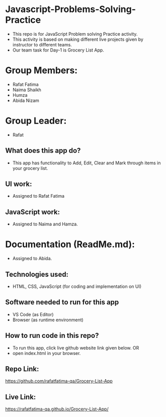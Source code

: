 # Javascript-Problems-Solving-Practice
- This repo is for JavaScript Problem solving Practice activity.
- This activity is based on making different live projects given by instructor to different teams.
- Our team task for Day-1 is Grocery List App.

# Group Members:
- Rafat Fatima
- Naima Shaikh
- Humza
- Abida Nizam

# Group Leader:
- Rafat

## What does this app do?
- This app has functionality to Add, Edit, Clear and Mark through items in your grocery list.

## UI work:
- Assigned to Rafat Fatima 

## JavaScript work:
- Assigned to Naima and Hamza.

# Documentation (ReadMe.md):
- Assigned to Abida.

## Technologies used:
- HTML, CSS, JavaScript (for coding and implementation  on UI)

## Software needed to run for this app
- VS Code (as Editor)
- Browser (as runtime environment)

## How to run code in this repo?
- To run this app, click live github website link given below.
OR
- open index.html in your browser.

## Repo Link:
https://github.com/rafatfatima-qa/Grocery-List-App

## Live Link:
https://rafatfatima-qa.github.io/Grocery-List-App/